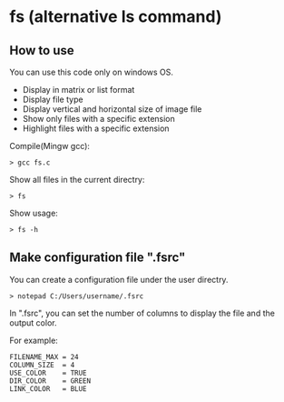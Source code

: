 # fs (alternative ls command)

## How to use

You can use this code only on windows OS.

- Display in matrix or list format
- Display file type
- Display vertical and horizontal size of image file
- Show only files with a specific extension
- Highlight files with a specific extension

Compile(Mingw gcc):
```
> gcc fs.c
```

Show all files in the current directry:
```
> fs
```

Show usage:
```
> fs -h
```

## Make configuration file ".fsrc"

You can create a configuration file under the user directry.
```
> notepad C:/Users/username/.fsrc
```

In ".fsrc", you can set the number of columns to display the file and the output color.

For example:
```
FILENAME_MAX = 24
COLUMN_SIZE  = 4
USE_COLOR    = TRUE
DIR_COLOR    = GREEN
LINK_COLOR   = BLUE
```